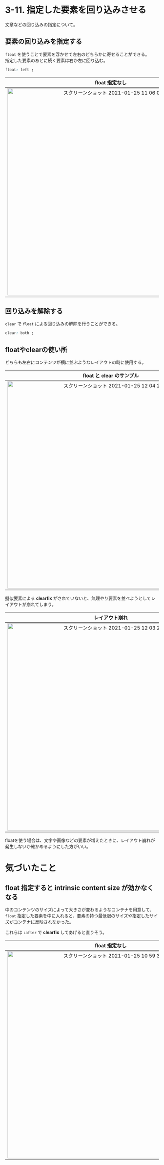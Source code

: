 # 3-11. 指定した要素を回り込みさせる

文章などの回り込みの指定について。

## 要素の回り込みを指定する

`float` を使うことで要素を浮かせて左右のどちらかに寄せることができる。  
指定した要素のあとに続く要素は右か左に回り込む。

```css
float: left ;
```

| float 指定なし | float 指定あり |
| :-: | :-: |
| <img width="676" alt="スクリーンショット 2021-01-25 11 06 00" src="https://user-images.githubusercontent.com/31949692/105652731-5c1be180-5efd-11eb-9a7d-ac31463af005.png"> | <img width="677" alt="スクリーンショット 2021-01-25 11 06 11" src="https://user-images.githubusercontent.com/31949692/105652734-5de5a500-5efd-11eb-8391-84ddad68e03f.png"> |

## 回り込みを解除する

`clear` で `float` による回り込みの解除を行うことができる。

```css
clear: both ;
```

## floatやclearの使い所

どちらも左右にコンテンツが横に並ぶようなレイアウトの時に使用する。

| float と clear のサンプル |
| :-: |
| <img width="677" alt="スクリーンショット 2021-01-25 12 04 23" src="https://user-images.githubusercontent.com/31949692/105656416-807bbc00-5f05-11eb-95c4-30e84ab1e264.png"> |

擬似要素による **clearfix** がされていないと、無理やり要素を並べようとしてレイアウトが崩れてしまう。

| レイアウト崩れ |
| :-: |
| <img width="677" alt="スクリーンショット 2021-01-25 12 03 22" src="https://user-images.githubusercontent.com/31949692/105656410-7b1e7180-5f05-11eb-9a42-db27a8bc29a0.png"> |

floatを使う場合は、文字や画像などの要素が増えたときに、レイアウト崩れが発生しないか確かめるようにした方がいい。

# 気づいたこと

## float 指定すると intrinsic content size が効かなくなる

中のコンテンツのサイズによって大きさが変わるようなコンテナを用意して、`float` 指定した要素を中に入れると、要素の持つ最低限のサイズや指定したサイズがコンテナに反映されなかった。

これらは `:after` で **clearfix** してあげると直りそう。

| float 指定なし | float 指定あり |
| :-: | :-: |
| <img width="676" alt="スクリーンショット 2021-01-25 10 59 31" src="https://user-images.githubusercontent.com/31949692/105652475-b36d8200-5efc-11eb-9269-fa198d91ddc3.png"> | <img width="676" alt="スクリーンショット 2021-01-25 11 00 59" src="https://user-images.githubusercontent.com/31949692/105652460-a781c000-5efc-11eb-91bf-3f5e3b6d9b36.png"> |